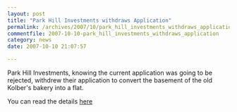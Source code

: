 ```yaml
---
layout: post
title: "Park Hill Investments withdraws Application"
permalink: /archives/2007/10/park_hill_investments_withdraws_application.html
commentfile: 2007-10-10-park_hill_investments_withdraws_application
category: news
date: 2007-10-10 21:07:57

---
```


Park Hill Investments, knowing the current application was going to be rejected, withdrew their application to convert the basement of the old Kolber's bakery into a flat.

You can read the details [here](http://idoxwam.richmond.gov.uk:90/WAM/findCaseFile.do;jsessionid=A6A5025CAF0E511D03562E3EA701555C?appNumber=07%2F2588&action=Search)
